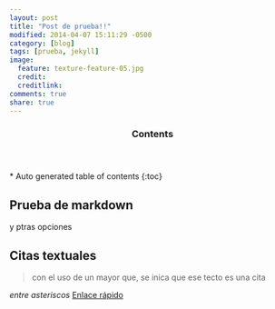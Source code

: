 ```yaml
---
layout: post
title: "Post de prueba!!"
modified: 2014-04-07 15:11:29 -0500
category: [blog]
tags: [prueba, jekyll]
image:
  feature: texture-feature-05.jpg
  credit: 
  creditlink: 
comments: true
share: true
---
```

<section id="table-of-contents" class="toc">
  <header>
    <h3>Contents</h3>
  </header>
<div id="drawer" markdown="1">
*  Auto generated table of contents
{:toc}
</div>
</section>

## Prueba de markdown
y ptras opciones

## Citas textuales
> con el uso de un mayor que, se inica que ese tecto es una cita

*entre asteriscos*
[Enlace rápido](http://google.com)